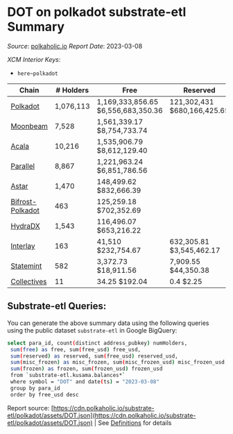 # DOT on polkadot substrate-etl Summary

_Source_: [polkaholic.io](https://polkaholic.io) *Report Date*: 2023-03-08


*XCM Interior Keys*:
* `here~polkadot`


| Chain | # Holders | Free | Reserved | Misc Frozen | Frozen | Price | AssetID |
| ----- | --------- | ---- | -------- | ----------- | ------ | ----- | ------- |
| [Polkadot](/polkadot/0-polkadot) | 1,076,113 | 1,169,333,856.65 $6,556,683,350.36 | 121,302,431 $680,166,425.65 | 682,284,716.23  $3,825,703,680.49 | 676,020,699.13 $3,790,580,113.04 | $5.61 | `{"Token":"DOT"}` |
| [Moonbeam](/polkadot/2004-moonbeam) | 7,528 | 1,561,339.17 $8,754,733.74 |   |    |   | $5.61 | `{"Token":"42259045809535163221576417993425387648"}` |
| [Acala](/polkadot/2000-acala) | 10,216 | 1,535,906.79 $8,612,129.40 |   |    |   | $5.61 | `{"Token":"DOT"}` |
| [Parallel](/polkadot/2012-parallel) | 8,867 | 1,221,963.24 $6,851,786.56 |   |    |   | $5.61 | `{"Token":"101"}` |
| [Astar](/polkadot/2006-astar) | 1,470 | 148,499.62 $832,666.39 |   |    |   | $5.61 | `{"Token":"340282366920938463463374607431768211455"}` |
| [Bifrost-Polkadot](/polkadot/2030-bifrost-dot) | 463 | 125,259.18 $702,352.69 |   |    |   | $5.61 | `{"Token2":"0"}` |
| [HydraDX](/polkadot/2034-hydradx) | 1,543 | 116,496.07 $653,216.22 |   |    |   | $5.61 | `{"Token":"5"}` |
| [Interlay](/polkadot/2032-interlay) | 163 | 41,510 $232,754.67 | 632,305.81 $3,545,462.17 |    |   | $5.61 | `{"Token":"DOT"}` |
| [Statemint](/polkadot/1000-statemint) | 582 | 3,372.73 $18,911.56 | 7,909.55 $44,350.38 |    |   | $5.61 | `{"Token":"DOT"}` |
| [Collectives](/polkadot/1001-collectives) | 11 | 34.25 $192.04 | 0.4 $2.25 |    |   | $5.61 | `{"Token":"DOT"}` |

## Substrate-etl Queries:
You can generate the above summary data using the following queries using the public dataset `substrate-etl` in Google BigQuery:
```bash
select para_id, count(distinct address_pubkey) numHolders, 
 sum(free) as free, sum(free_usd) free_usd,
 sum(reserved) as reserved, sum(free_usd) reserved_usd,
 sum(misc_frozen) as misc_frozen, sum(misc_frozen_usd) misc_frozen_usd,
 sum(frozen) as frozen, sum(frozen_usd) frozen_usd
 from `substrate-etl.kusama.balances*` 
 where symbol = "DOT" and date(ts) = "2023-03-08"
 group by para_id
 order by free_usd desc
```


Report source: [https://cdn.polkaholic.io/substrate-etl/polkadot/assets/DOT.json](https://cdn.polkaholic.io/substrate-etl/polkadot/assets/DOT.json) | See [Definitions](/DEFINITIONS.md) for details
